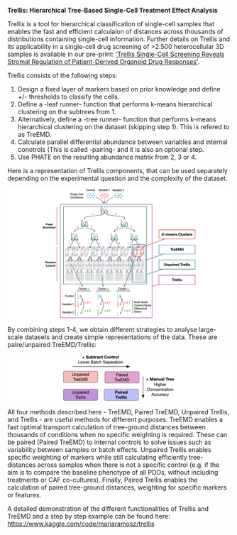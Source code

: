 **Trellis: Hierarchical Tree-Based Single-Cell Treatment Effect Analysis**

Trellis is a tool for hierarchical classification of single-cell samples that enables the fast and efficient calculaion of distances across thousands of distributions containing single-cell information. Further details on Trellis and its applicability in a single-cell drug screening of >2.500 heterocellular 3D samples is available in our pre-print: ['Trellis Single-Cell Screening Reveals Stromal Regulation of Patient-Derived Organoid Drug Responses'](https://www.biorxiv.org/content/10.1101/2022.10.19.512668v2). 

Trellis consists of the following steps:
1. Design a fixed layer of markers based on prior knowledge and define +/- thresholds to classify the cells.
2. Define a -leaf runner- function that performs k-means hierarchical clustering on the subtrees from 1. 
3. Alternatively, define a -tree runner- function that performs k-means hierarchical clustering on the dataset (skipping step 1). This is refered to as TreEMD.
4. Calculate parallel differential abundance between variables and internal conotrols (This is called -pairing- and it is also an optional step.
5. Use PHATE on the resulting abundance matrix from 2, 3 or 4.

Here is a representation of Trellis components, that can be used separately depending on the experimental question and the complexity of the dataset. 

![plot](https://github.com/MariaRamosZ/Trellis_how_to/blob/main/Ablation_draw.png)


By combining steps 1-4, we obtain different strategies to analyse large-scale datasets and create simple representations of the data. These are paire/unpaired TreEMD/Trellis:

![plot](https://github.com/MariaRamosZ/Trellis_how_to/blob/main/Trellis_squares_concusion.png)

All four methods described here - TreEMD, Paired TreEMD, Unpaired Trellis, and Trellis - are useful methods for different purposes. TreEMD enables a fast optimal transport calculation of tree-ground distances between thousands of conditions when no specific weighting is required. These can be paired (Paired TreEMD) to internal controls to solve issues such as variability between samples or batch effects. Unpaired Trellis enables specific weighting of markers while still calculating efficiently tree-distances across samples when there is not a specific control (e.g. if the aim is to compare the baseline phenotype of all PDOs, without including treatments or CAF co-cultures). Finally, Paired Trellis enables the calculation of paired tree-ground distances, weighting for specific markers or features. 

A detailed demonstration of the different functionalities of Trellis and TreEMD and a step by step example can be found here: https://www.kaggle.com/code/mariaramosz/trellis
